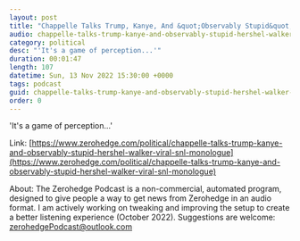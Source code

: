 ```yaml
---
layout: post
title: "Chappelle Talks Trump, Kanye, And &quot;Observably Stupid&quot; Hershel Walker In Viral SNL Monologue"
audio: chappelle-talks-trump-kanye-and-observably-stupid-hershel-walker-viral-snl-monologue-0
category: political
desc: "'It's a game of perception...'"
duration: 00:01:47
length: 107
datetime: Sun, 13 Nov 2022 15:30:00 +0000
tags: podcast
guid: chappelle-talks-trump-kanye-and-observably-stupid-hershel-walker-viral-snl-monologue-0
order: 0
---
```

'It's a game of perception...'

Link: [https://www.zerohedge.com/political/chappelle-talks-trump-kanye-and-observably-stupid-hershel-walker-viral-snl-monologue](https://www.zerohedge.com/political/chappelle-talks-trump-kanye-and-observably-stupid-hershel-walker-viral-snl-monologue)

About: The Zerohedge Podcast is a non-commercial, automated program, designed to give people a way to get news from Zerohedge in an audio format.  I am actively working on tweaking and improving the setup to create a better listening experience (October 2022).  Suggestions are welcome: [zerohedgePodcast@outlook.com](mailto:zerohedgePodcast@outlook.com)